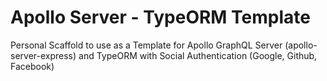 # Apollo Server - TypeORM Template

Personal Scaffold to use as a Template for Apollo GraphQL Server (apollo-server-express) and TypeORM with Social Authentication (Google, Github, Facebook)
